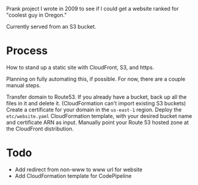Prank project I wrote in 2009 to see if I could get a website ranked for "coolest guy in Oregon."

Currently served from an S3 bucket.

# Process

How to stand up a static site with CloudFront, S3, and https.

Planning on fully automating this, if possible. For now, there are a couple
manual steps.

Transfer domain to Route53.
If you already have a bucket, back up all the files in it and delete it.
(CloudFormation can't import existing S3 buckets)
Create a certificate for your domain in the `us-east-1` region.
Deploy the `etc/website.yaml` CloudFormation template, with your 
desired bucket name and certificate ARN as input. 
Manually point your Route 53 hosted zone at the CloudFront distribution.

# Todo

- Add redirect from non-www to www url for website
- Add CloudFormation template for CodePipeline
